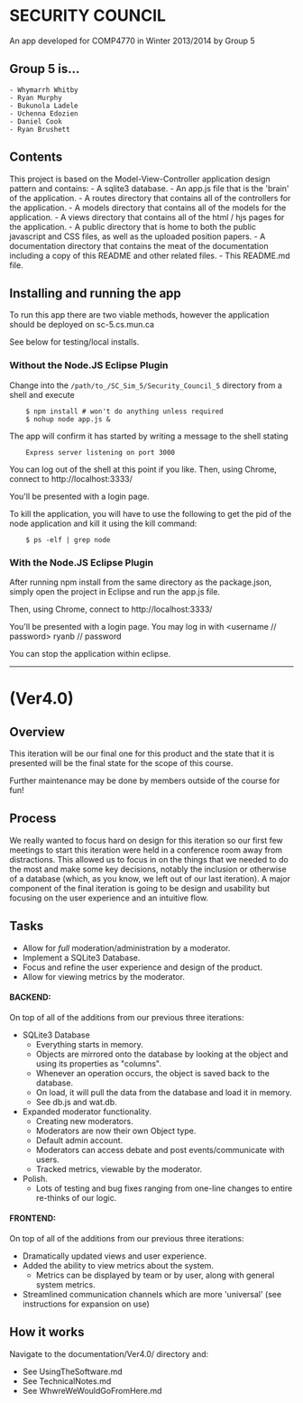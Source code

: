 # SECURITY COUNCIL

An app developed for COMP4770 in Winter 2013/2014 by Group 5

## Group 5 is...

    - Whymarrh Whitby
    - Ryan Murphy
    - Bukunola Ladele
    - Uchenna Edozien
    - Daniel Cook
    - Ryan Brushett

## Contents

This project is based on the Model-View-Controller application design pattern and contains:
    - A sqlite3 database.
    - An app.js file that is the 'brain' of the application.
    - A routes directory that contains all of the controllers for the application.
    - A models directory that contains all of the models for the application.
    - A views directory that contains all of the html / hjs pages for the application.
    - A public directory that is home to both the public javascript and CSS files, as well as the uploaded position papers.
    - A documentation directory that contains the meat of the documentation including a copy of this README and other related files.
    - This README.md file.

## Installing and running the app

To run this app there are two viable methods, however the application should be deployed on sc-5.cs.mun.ca

See below for testing/local installs.

### Without the Node.JS Eclipse Plugin

Change into the `/path/to_/SC_Sim_5/Security_Council_5` directory from a shell and execute

        $ npm install # won't do anything unless required
        $ nohup node app.js &

The app will confirm it has started by writing a message to the shell stating

        Express server listening on port 3000

You can log out of the shell at this point if you like.
Then, using Chrome, connect to http://localhost:3333/

You'll be presented with a login page.

To kill the application, you will have to use the following to get the pid of the node application and kill it using the kill command:

        $ ps -elf | grep node

### With the Node.JS Eclipse Plugin

After running npm install from the same directory as the package.json, simply open the project in Eclipse and run the app.js file.

Then, using Chrome, connect to http://localhost:3333/

You'll be presented with a login page. You may log in with <username // password> ryanb // password

You can stop the application within eclipse.

- - -

# (Ver4.0)

## Overview

This iteration will be our final one for this product and the state that it is presented will be the final state for the scope of this course.

Further maintenance may be done by members outside of the course for fun!

## Process

We really wanted to focus hard on design for this iteration so our first few meetings to start this iteration were held in a conference room away from distractions.
This allowed us to focus in on the things that we needed to do the most and make some key decisions, notably the inclusion or otherwise of a database (which, as you know, we left out of our last iteration).
A major component of the final iteration is going to be design and usability but focusing on the user experience and an intuitive flow.

## Tasks

- Allow for *full* moderation/administration by a moderator.
- Implement a SQLite3 Database.
- Focus and refine the user experience and design of the product.
- Allow for viewing metrics by the moderator.

#### BACKEND:

On top of all of the additions from our previous three iterations:

- SQLite3 Database
    - Everything starts in memory.
    - Objects are mirrored onto the database by looking at the object and using its properties as "columns".
    - Whenever an operation occurs, the object is saved back to the database.
    - On load, it will pull the data from the database and load it in memory.
    - See db.js and wat.db.
- Expanded moderator functionality.
    - Creating new moderators.
    - Moderators are now their own Object type.
    - Default admin account.
    - Moderators can access debate and post events/communicate with users.
    - Tracked metrics, viewable by the moderator.
- Polish.
    - Lots of testing and bug fixes ranging from one-line changes to entire re-thinks of our logic.

#### FRONTEND:

On top of all of the additions from our previous three iterations:

- Dramatically updated views and user experience.
- Added the ability to view metrics about the system.
    - Metrics can be displayed by team or by user, along with general system metrics.
- Streamlined communication channels which are more 'universal' (see instructions for expansion on use)

## How it works

Navigate to the documentation/Ver4.0/ directory and:

- See UsingTheSoftware.md
- See TechnicalNotes.md
- See WhwreWeWouldGoFromHere.md